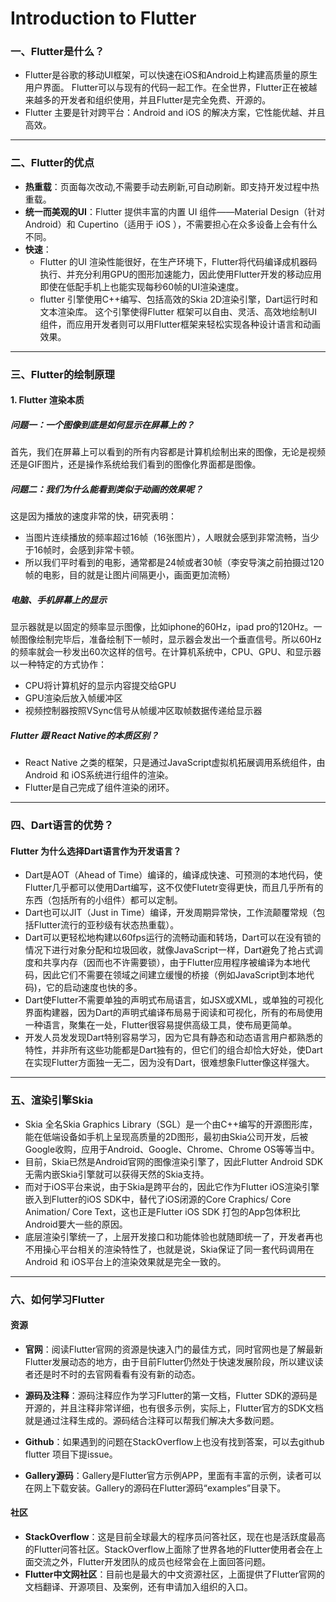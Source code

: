 # Introduction to Flutter

### 一、Flutter是什么？

 - Flutter是谷歌的移动UI框架，可以快速在iOS和Android上构建高质量的原生用户界面。 Flutter可以与现有的代码一起工作。在全世界，Flutter正在被越来越多的开发者和组织使用，并且Flutter是完全免费、开源的。
 - Flutter 主要是针对跨平台：Android and iOS 的解决方案，它性能优越、并且高效。
 ---
 ### 二、Flutter的优点
 
 - **热重载**：页面每次改动,不需要手动去刷新,可自动刷新。即支持开发过程中热重载。
 - **统一而美观的UI**：Flutter 提供丰富的内置 UI 组件——Material Design（针对 Android）和  Cupertino（适用于 iOS ），不需要担心在众多设备上会有什么不同。
 - **快速**：
	 - Flutter 的UI 渲染性能很好，在生产环境下，Flutter将代码编译成机器码执行、并充分利用GPU的图形加速能力，因此使用Flutter开发的移动应用即使在低配手机上也能实现每秒60帧的UI渲染速度。
	 - flutter 引擎使用C++编写、包括高效的Skia 2D渲染引擎，Dart运行时和文本渲染库。 这个引擎使得Flutter 框架可以自由、灵活、高效地绘制UI组件，而应用开发者则可以用Flutter框架来轻松实现各种设计语言和动画效果。
---
### 三、Flutter的绘制原理

#### 1. Flutter 渲染本质
##### 问题一：一个图像到底是如何显示在屏幕上的？

首先，我们在屏幕上可以看到的所有内容都是计算机绘制出来的图像，无论是视频还是GIF图片，还是操作系统给我们看到的图像化界面都是图像。

##### 问题二：我们为什么能看到类似于动画的效果呢？

这是因为播放的速度非常的快，研究表明：

-   当图片连续播放的频率超过16帧（16张图片），人眼就会感到非常流畅，当少于16帧时，会感到非常卡顿。
-   所以我们平时看到的电影，通常都是24帧或者30帧（李安导演之前拍摄过120帧的电影，目的就是让图片间隔更小，画面更加流畅）

##### 电脑、手机屏幕上的显示

显示器就是以固定的频率显示图像，比如iphone的60Hz，ipad pro的120Hz。一帧图像绘制完毕后，准备绘制下一帧时，显示器会发出一个垂直信号。所以60Hz的频率就会一秒发出60次这样的信号。在计算机系统中，CPU、GPU、和显示器以一种特定的方式协作：

-   CPU将计算机好的显示内容提交给GPU
-   GPU渲染后放入帧缓冲区
-   视频控制器按照VSync信号从帧缓冲区取帧数据传递给显示器
##### Flutter 跟 React Native的本质区别？

-   React Native 之类的框架，只是通过JavaScript虚拟机拓展调用系统组件，由Android 和 iOS系统进行组件的渲染。
-   Flutter是自己完成了组件渲染的闭环。
- --
### 四、Dart语言的优势？

#### Flutter 为什么选择Dart语言作为开发语言？

-   Dart是AOT（Ahead of Time）编译的，编译成快速、可预测的本地代码，使Flutter几乎都可以使用Dart编写，这不仅使Flutetr变得更快，而且几乎所有的东西（包括所有的小组件）都可以定制。
-   Dart也可以JIT（Just in Time）编译，开发周期异常快，工作流颠覆常规（包括Flutter流行的亚秒级有状态热重载）。
-   Dart可以更轻松地构建以60fps运行的流畅动画和转场，Dart可以在没有锁的情况下进行对象分配和垃圾回收，就像JavaScript一样，Dart避免了抢占式调度和共享内存（因而也不许需要锁），由于Flutter应用程序被编译为本地代码，因此它们不需要在领域之间建立缓慢的桥接（例如JavaScript到本地代码)，它的启动速度也快的多。
-   Dart使Flutter不需要单独的声明式布局语言，如JSX或XML，或单独的可视化界面构建器，因为Dart的声明式编译布局易于阅读和可视化，所有的布局使用一种语言，聚集在一处，Flutter很容易提供高级工具，使布局更简单。
-   开发人员发发现Dart特别容易学习，因为它具有静态和动态语言用户都熟悉的特性，并非所有这些功能都是Dart独有的，但它们的组合却恰大好处，使Dart在实现Flutter方面独一无二，因为没有Dart，很难想象Flutter像这样强大。
- --
### 五、渲染引擎Skia

-   Skia 全名Skia Graphics Library（SGL）是一个由C++编写的开源图形库，能在低端设备如手机上呈现高质量的2D图形，最初由Skia公司开发，后被Google收购，应用于Android、Google、Chrome、Chrome OS等等当中。
-   目前，Skia已然是Android官网的图像渲染引擎了，因此Flutter Android SDK无需内嵌Skia引擎就可以获得天然的Skia支持。
-   而对于iOS平台来说，由于Skia是跨平台的，因此它作为Flutter iOS渲染引擎嵌入到Flutter的iOS SDK中，替代了iOS闭源的Core Craphics/ Core Animation/ Core Text，这也正是Flutter iOS SDK 打包的App包体积比Android要大一些的原因。
-   底层渲染引擎统一了，上层开发接口和功能体验也就随即统一了，开发者再也不用操心平台相关的渲染特性了，也就是说，Skia保证了同一套代码调用在Android 和 iOS平台上的渲染效果就是完全一致的。
---
### 六、如何学习Flutter
#### 资源

-   **官网**：阅读Flutter官网的资源是快速入门的最佳方式，同时官网也是了解最新Flutter发展动态的地方，由于目前Flutter仍然处于快速发展阶段，所以建议读者还是时不时的去官网看看有没有新的动态。
    
-   **源码及注释**：源码注释应作为学习Flutter的第一文档，Flutter SDK的源码是开源的，并且注释非常详细，也有很多示例，实际上，Flutter官方的SDK文档就是通过注释生成的。源码结合注释可以帮我们解决大多数问题。
    
-   **Github**：如果遇到的问题在StackOverflow上也没有找到答案，可以去github flutter 项目下提issue。
    
-   **Gallery源码**：Gallery是Flutter官方示例APP，里面有丰富的示例，读者可以在网上下载安装。Gallery的源码在Flutter源码“examples”目录下。
    

#### 社区

-   **StackOverflow**：这是目前全球最大的程序员问答社区，现在也是活跃度最高的Flutter问答社区。StackOverflow上面除了世界各地的Flutter使用者会在上面交流之外，Flutter开发团队的成员也经常会在上面回答问题。
-   **Flutter中文网社区**：目前也是最大的中文资源社区，上面提供了Flutter官网的文档翻译、开源项目、及案例，还有申请加入组织的入口。
